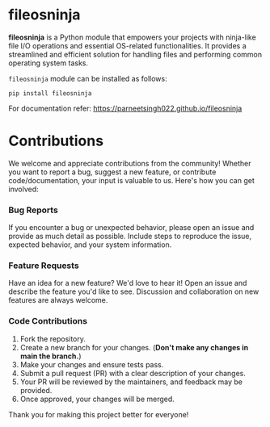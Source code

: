 # fileosninja

**fileosninja** is a Python module that empowers your projects with ninja-like file I/O operations and essential OS-related functionalities. It provides a streamlined and efficient solution for handling files and performing common operating system tasks.

`fileosninja` module can be installed as follows:

```
pip install fileosninja
```

For documentation refer:
https://parneetsingh022.github.io/fileosninja

# Contributions
We welcome and appreciate contributions from the community! Whether you want to report a bug, suggest a new feature, or contribute code/documentation, your input is valuable to us. Here's how you can get involved:

### Bug Reports
If you encounter a bug or unexpected behavior, please open an issue and provide as much detail as possible. Include steps to reproduce the issue, expected behavior, and your system information.

### Feature Requests
Have an idea for a new feature? We'd love to hear it! Open an issue and describe the feature you'd like to see. Discussion and collaboration on new features are always welcome.

### Code Contributions
1. Fork the repository.
2. Create a new branch for your changes. (**Don't make any changes in main the branch.**)
3. Make your changes and ensure tests pass.
4. Submit a pull request (PR) with a clear description of your changes.
5. Your PR will be reviewed by the maintainers, and feedback may be provided.
6. Once approved, your changes will be merged.


Thank you for making this project better for everyone!
